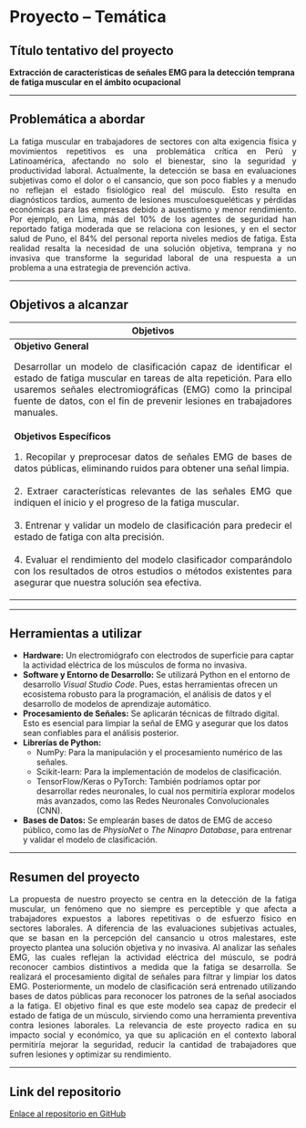 # Proyecto – Temática

## Título tentativo del proyecto
**Extracción de características de señales EMG para la detección temprana de fatiga muscular en el ámbito ocupacional**

---

## Problemática a abordar
<p align="justify">
La fatiga muscular en trabajadores de sectores con alta exigencia física y movimientos repetitivos es una problemática crítica en Perú y Latinoamérica, afectando no solo el bienestar, sino la seguridad y productividad laboral. Actualmente, la detección se basa en evaluaciones subjetivas como el dolor o el cansancio, que son poco fiables y a menudo no reflejan el estado fisiológico real del músculo. Esto resulta en diagnósticos tardíos, aumento de lesiones musculoesqueléticas y pérdidas económicas para las empresas debido a ausentismo y menor rendimiento.  
Por ejemplo, en Lima, más del 10% de los agentes de seguridad han reportado fatiga moderada que se relaciona con lesiones, y en el sector salud de Puno, el 84% del personal reporta niveles medios de fatiga. Esta realidad resalta la necesidad de una solución objetiva, temprana y no invasiva que transforme la seguridad laboral de una respuesta a un problema a una estrategia de prevención activa.
</p>

---

## Objetivos a alcanzar

| **Objetivos** |
|---------------|
| **Objetivo General**<br><p align="justify">Desarrollar un modelo de clasificación capaz de identificar el estado de fatiga muscular en tareas de alta repetición. Para ello usaremos señales electromiográficas (EMG) como la principal fuente de datos, con el fin de prevenir lesiones en trabajadores manuales.</p> |
| **Objetivos Específicos**<br><p align="justify">1. Recopilar y preprocesar datos de señales EMG de bases de datos públicas, eliminando ruidos para obtener una señal limpia.<br><br>2. Extraer características relevantes de las señales EMG que indiquen el inicio y el progreso de la fatiga muscular.<br><br>3. Entrenar y validar un modelo de clasificación para predecir el estado de fatiga con alta precisión.<br><br>4. Evaluar el rendimiento del modelo clasificador comparándolo con los resultados de otros estudios o métodos existentes para asegurar que nuestra solución sea efectiva.</p> |

---

## Herramientas a utilizar
- **Hardware:** Un electromiógrafo con electrodos de superficie para captar la actividad eléctrica de los músculos de forma no invasiva.  
- **Software y Entorno de Desarrollo:** Se utilizará Python en el entorno de desarrollo *Visual Studio Code*. Pues, estas herramientas ofrecen un ecosistema robusto para la programación, el análisis de datos y el desarrollo de modelos de aprendizaje automático.  
- **Procesamiento de Señales:** Se aplicarán técnicas de filtrado digital. Esto es esencial para limpiar la señal de EMG y asegurar que los datos sean confiables para el análisis posterior.  
- **Librerías de Python:**  
  - NumPy: Para la manipulación y el procesamiento numérico de las señales.  
  - Scikit-learn: Para la implementación de modelos de clasificación.  
  - TensorFlow/Keras o PyTorch: También podríamos optar por desarrollar redes neuronales, lo cual nos permitiría explorar modelos más avanzados, como las Redes Neuronales Convolucionales (CNN).  
- **Bases de Datos:** Se emplearán bases de datos de EMG de acceso público, como las de *PhysioNet* o *The Ninapro Database*, para entrenar y validar el modelo de clasificación.  

---

## Resumen del proyecto
<p align="justify">
La propuesta de nuestro proyecto se centra en la detección de la fatiga muscular, un fenómeno que no siempre es perceptible y que afecta a trabajadores expuestos a labores repetitivas o de esfuerzo físico en sectores laborales. A diferencia de las evaluaciones subjetivas actuales, que se basan en la percepción del cansancio u otros malestares, este proyecto plantea una solución objetiva y no invasiva.  
Al analizar las señales EMG, las cuales reflejan la actividad eléctrica del músculo, se podrá reconocer cambios distintivos a medida que la fatiga se desarrolla.  Se realizará el procesamiento digital de señales para filtrar y limpiar los datos EMG. Posteriormente, un modelo de clasificación será entrenado utilizando bases de datos públicas para reconocer los patrones de la señal asociados a la fatiga. El objetivo final es que este modelo sea capaz de predecir el estado de fatiga de un músculo, sirviendo como una herramienta preventiva contra lesiones laborales.  
La relevancia de este proyecto radica en su impacto social y económico, ya que su aplicación en el contexto laboral permitiría mejorar la seguridad, reducir la cantidad de trabajadores que sufren lesiones y optimizar su rendimiento.
</p>

---

## Link del repositorio
[Enlace al repositorio en GitHub](https://github.com/usuario/GRUPO-XX-ISB-2025)  

